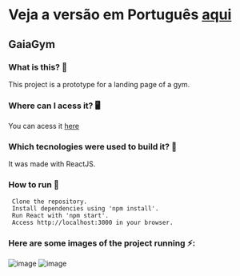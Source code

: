 # Veja a versão em Português <a href="README-ptbr.md">aqui</a>

## GaiaGym

### What is this? 🤔 
This project is a prototype for a landing page of a gym.

### Where can I acess it? 🖥
You can acess it <a href="https://gaiagym.netlify.app/">here</a>

### Which tecnologies were used to build it? 🚀 
It was made with ReactJS.

### How to run 🏃

     Clone the repository.
     Install dependencies using 'npm install'.
     Run React with 'npm start'.
     Access http://localhost:3000 in your browser.
    
### Here are some images of the project running ⚡️: 
![image](https://github.com/RuanEmanuell/gaiagym/assets/113607857/ed4a2551-69f7-4087-8fbd-2d32f50586af)
![image](https://github.com/RuanEmanuell/gaiagym/assets/113607857/07043e37-b37a-427f-93fa-9ca8776b51fb)


